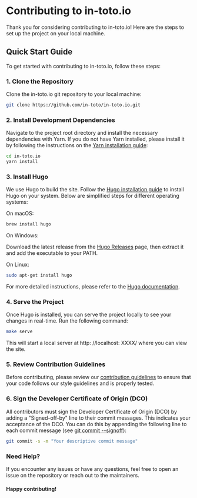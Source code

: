 # Contributing to in-toto.io

Thank you for considering contributing to in-toto.io! Here are the steps to set up the project on your local machine.

## Quick Start Guide

To get started with contributing to in-toto.io, follow these steps:

### 1. Clone the Repository

Clone the in-toto.io git repository to your local machine:

```sh
git clone https://github.com/in-toto/in-toto.io.git
```

### 2. Install Development Dependencies

Navigate to the project root directory and install the necessary dependencies with Yarn. If you do not have Yarn installed, please install it by following the instructions on the [Yarn installation guide](https://classic.yarnpkg.com/en/docs/install):

```sh
cd in-toto.io
yarn install
```

### 3. Install Hugo

We use Hugo to build the site. Follow the [Hugo installation guide](https://gohugo.io/installation/) to install Hugo on your system. Below are simplified steps for different operating systems:

On macOS:

```sh
brew install hugo
```

On Windows:

Download the latest release from the [Hugo Releases](https://github.com/gohugoio/hugo/releases) page, then extract it and add the executable to your PATH.

On Linux:

```sh
sudo apt-get install hugo
```

For more detailed instructions, please refer to the [Hugo documentation](https://gohugo.io/installation/).

### 4. Serve the Project

Once Hugo is installed, you can serve the project locally to see your changes in real-time. Run the following command:

```sh
make serve
```

This will start a local server at http&#x3A; //localhost: XXXX/ where you can view the site.

### 5. Review Contribution Guidelines

Before contributing, please review our [contribution guidelines](https://github.com/in-toto/community/blob/main/CONTRIBUTING.md) to ensure that your code follows our style guidelines and is properly tested.

### 6. Sign the Developer Certificate of Origin (DCO)

All contributors must sign the Developer Certificate of Origin (DCO) by adding a "Signed-off-by" line to their commit messages. This indicates your acceptance of the DCO. You can do this by appending the following line to each commit message (see [git commit --signoff](https://git-scm.com/docs/git-commit#Documentation/git-commit.txt---signoff)):

```sh
git commit -s -m "Your descriptive commit message"
```

### Need Help?

If you encounter any issues or have any questions, feel free to open an issue on the repository or reach out to the maintainers.

#### Happy contributing!
